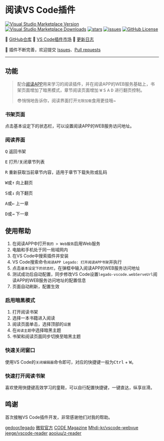 # 阅读VS Code插件

[![Visual Studio Marketplace Version](https://img.shields.io/visual-studio-marketplace/v/sunrishe.legado-vscode?label=version)](https://marketplace.visualstudio.com/items?itemName=sunrishe.legado-vscode)
[![Visual Studio Marketplace Downloads](https://img.shields.io/visual-studio-marketplace/d/sunrishe.legado-vscode?label=downloads)](https://marketplace.visualstudio.com/items?itemName=sunrishe.legado-vscode)
[![stars](https://img.shields.io/github/stars/sunrishe/legado-vscode)](https://github.com/sunrishe/legado-vscode.git)
[![issues](https://img.shields.io/github/issues/sunrishe/legado-vscode)](https://github.com/sunrishe/legado-vscode.git)
[![GitHub License](https://img.shields.io/github/license/sunrishe/legado-vscode)](https://github.com/sunrishe/legado-vscode.git)

📕 [GitHub仓库](https://github.com/sunrishe/legado-vscode.git)
📗 [VS Code插件市场](https://marketplace.visualstudio.com/items?itemName=sunrishe.legado-vscode)
📘 [更新日志](https://github.com/sunrishe/legado-vscode/blob/master/CHANGELOG.md)

📙 插件不断完善，欢迎提交 [Issues](https://github.com/sunrishe/legado-vscode/issues)、[Pull requests](https://github.com/sunrishe/legado-vscode/pulls)

---

## 功能

> 配合[阅读APP](https://github.com/gedoor/legado.git)用来学习的阅读插件，并在阅读APP的WEB服务基础上，书架页面增加了暗黑模式，章节阅读页面增加 <kbd>W</kbd> <kbd>S</kbd> <kbd>A</kbd> <kbd>D</kbd> 进行翻页控制。
>
> 😎悄悄地告诉你，阅读界面打开`无限加载`食用更佳哦~

### 书架页面

点击基本设定下的状态栏，可以设置阅读APP的WEB服务访问地址。

### 阅读界面

<kbd>Q</kbd> 返回书架

<kbd>E</kbd> 打开/关闭章节列表

<kbd>R</kbd> 重新获取当前章节内容，适用于章节下载失败或乱码

<kbd>W</kbd>或<kbd>↑</kbd> 向上翻页

<kbd>S</kbd>或<kbd>↓</kbd> 向下翻页

<kbd>A</kbd>或<kbd>←</kbd> 上一章

<kbd>D</kbd>或<kbd>→</kbd> 下一章

## 使用帮助

1. 在阅读APP中打开`我的 > Web服务`启用Web服务
2. 电脑和手机处于同一局域网内
3. 在VS Code中搜索插件并安装
4. VS Code搜索命令`阅读APP Legado: 打开阅读APP书架`并执行
5. 点击`基本设定下的状态栏`，在弹框中输入阅读APP的WEB服务访问地址
6. 测试成功后自动配置，同步修改VS Code设置`legado-vscode.webServeUrl`阅读APP的WEB服务访问地址的配置信息
7. 页面自动刷新，配置生效

### 启用暗黑模式

1. 打开阅读书架
2. 选择一本书籍进入阅读
3. 阅读页面单击，选择顶部的`设置`
4. 在`阅读主题`中选择暗黑主题
5. 书架和阅读页面同步切换至暗黑主题

### 快速关闭窗口

使用VS Code的`关闭编辑器`命令即可，对应的快捷键一般为<kbd>Ctrl</kbd> + <kbd>W</kbd>。

### 快速打开阅读书架

喜欢使用快捷键高效学习的童鞋，可以自行配置快捷键，一键直达，纵享丝滑。

## 鸣谢

首次接触VS Code插件开发，非常感谢他们对我的帮助。

[gedoor/legado](https://github.com/gedoor/legado.git)
[微软官方](https://github.com/microsoft/vscode-webview-ui-toolkit-samples.git)
[CODE Magazine](https://www.codemag.com/article/2107071)
[Mhdi-kr/vscode-webvue](https://github.com/Mhdi-kr/vscode-webvue.git)
[jeege/vscode-reader](https://github.com/jeege/vscode-reader.git)
[aooiuu/z-reader](https://github.com/aooiuu/z-reader.git)
